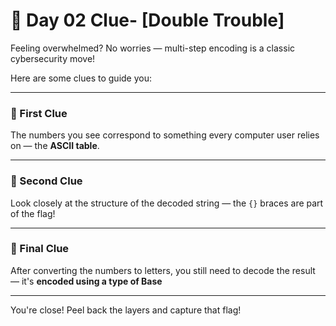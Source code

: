 # 🧩 Day 02 Clue- [Double Trouble]

Feeling overwhelmed? No worries — multi-step encoding is a classic cybersecurity move!


Here are some clues to guide you:

---

### 🔹 First Clue

The numbers you see correspond to something every computer user relies on — the **ASCII table**.

---

### 🔹 Second Clue

Look closely at the structure of the decoded string — the `{}` braces are part of the flag!

---



### 🔹 Final Clue

After converting the numbers to letters, you still need to decode the result — it's **encoded using a type of Base**

---

You're close! Peel back the layers and capture that flag!
